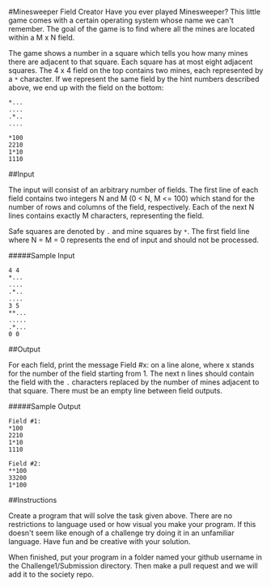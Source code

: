 #Minesweeper Field Creator
Have you ever played Minesweeper? This little game comes with a certain operating system whose name we can't remember. The goal of the game is to find where all the mines are located within a M x N field.  


The game shows a number in a square which tells you how many mines there are adjacent to that square. Each square has at most eight adjacent squares. The 4 x 4 field on the top contains two mines, each represented by a `*` character. If we represent the same field by the hint numbers described above, we end up with the field on the bottom:

    *...
    ....
    .*..
    ....
    
    *100
    2210
    1*10
    1110


##Input

The input will consist of an arbitrary number of fields. The first line of each field contains two integers N and M (0 < N, M <= 100) which stand for the number of rows and columns of the field, respectively. Each of the next N lines contains exactly M characters, representing the field.

Safe squares are denoted by `.` and mine squares by `*`. The first field line where N = M = 0 represents the end of input and should not be processed.

#####Sample Input

    4 4
    *...
    ....
    .*..
    ....
    3 5
    **...
    .....
    .*...
    0 0


##Output

For each field, print the message Field #x: on a line alone, where x stands for the number of the field starting from 1. The next n lines should contain the field with the `.` characters replaced by the number of mines adjacent to that square. There must be an empty line between field outputs.

#####Sample Output
    
    Field #1:
    *100
    2210
    1*10
    1110
    
    Field #2:
    **100
    33200
    1*100


##Instructions

Create a program that will solve the task given above. There are no restrictions to language used or how visual you make your program. If this doesn't seem like enough of a challenge try doing it in an unfamiliar language. Have fun and be creative with your solution.

When finished, put your program in a folder named your github username in the Challenge1/Submission directory. Then make a pull request and we will add it to the society repo.